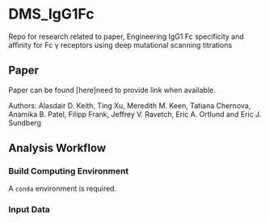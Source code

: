 # DMS_IgG1Fc
Repo for research related to paper, Engineering IgG1 Fc specificity and affinity for Fc γ receptors using deep mutational scanning titrations
## Paper
Paper can be found [here]need to provide link when available.

Authors: Alasdair D. Keith, Ting Xu, Meredith M. Keen, Tatiana Chernova, Anamika B. Patel, Filipp Frank, Jeffrey V. Ravetch, Eric A. Ortlund and Eric J. Sundberg
## Analysis Workflow
### Build Computing Environment
A `conda` environment is required.
### Input Data

